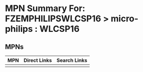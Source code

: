 



# MPN Summary For: FZEMPHILIPSWLCSP16 > micro-philips : WLCSP16

## MPNs
  

|MPN|Direct Links|Search Links|
| :--- | :--- | :--- |
||||
